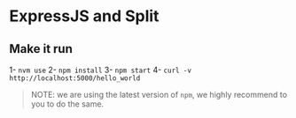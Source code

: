 # ExpressJS and Split

## Make it run

1- `nvm use`
2- `npm install`
3- `npm start`
4- `curl -v http://localhost:5000/hello_world`

> NOTE: we are using the latest version of `npm`, we highly recommend to you to
> do the same.
